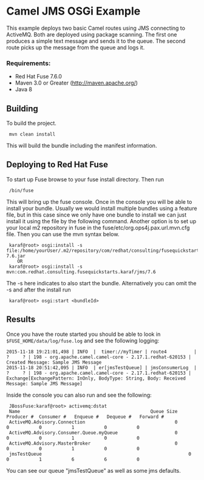 Camel JMS OSGi Example
====================================
This example deploys two basic Camel routes using JMS connecting to ActiveMQ. Both are deployed using package scanning. The first one produces a simple text message and sends it to the queue. The second route picks up the message from the queue and logs it. 

### Requirements:
 * Red Hat Fuse 7.6.0
 * Maven 3.0 or Greater (http://maven.apache.org/)
 * Java 8

Building
-----------------------
To build the project.

     mvn clean install

This will build the bundle including the manifest information.

Deploying to Red Hat Fuse
-----------------------

To start up Fuse browse to your fuse install directory. Then run

     /bin/fuse

This will bring up the fuse console. Once in the console you will be able to install your bundle. Usually we would install multiple bundles using a feature file, but in this case since we only have one bundle to install we can just install it using the file by the following command. Another option is to set up your local m2 repository in fuse in the fuse/etc/org.ops4j.pax.url.mvn.cfg file. Then you can use the mvn syntax below.

     karaf@root> osgi:install -s file:/home/yourUser/.m2/repository/com/redhat/consulting/fusequickstarts/karaf/jms/7.6/jms-7.6.jar
        OR
     karaf@root> osgi:install -s mvn:com.redhat.consulting.fusequickstarts.karaf/jms/7.6

 The -s here indicates to also start the bundle.  Alternatively you can omit the -s and after the install run

     karaf@root> osgi:start <bundleId>

Results
-----------------------
Once you have the route started you should be able to look in `$FUSE_HOME/data/log/fuse.log` and see the following logging:

	2015-11-18 19:21:01,498 | INFO  |  timer://myTimer | route4          | ?     ? | 198 - org.apache.camel.camel-core - 2.17.1.redhat-620153 | Created Message: Sample JMS Message
	2015-11-18 20:51:42,095 | INFO  | er[jmsTestQueue] | jmsConsumerLog  | ?     ? | 198 - org.apache.camel.camel-core - 2.17.1.redhat-620153 | Exchange[ExchangePattern: InOnly, BodyType: String, Body: Received Message: Sample JMS Message]


Inside the console you can also run and see the following:

     JBossFuse:karaf@root> activemq:dstat
     Name                                                Queue Size  Producer #  Consumer #   Enqueue #   Dequeue #   Forward #
     ActiveMQ.Advisory.Connection                                 0           0           0           1           0           0
     ActiveMQ.Advisory.Consumer.Queue.myQueue                     0           0           0           1           0           0
     ActiveMQ.Advisory.MasterBroker                               0           0           0           1           0           0
     jmsTestQueue                                                      0           0           1           6           6           0

You can see our queue "jmsTestQueue" as well as some jms defaults.

